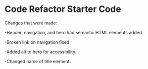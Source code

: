 # Code Refactor Starter Code




Changes that were made: 

-Header, navigation, and hero had semantic HTML elements added. 

-Broken link on navigation fixed. 

-Added alt to hero for accessibility. 

-Changed name of title element. 

